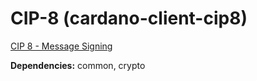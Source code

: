 # CIP-8 (cardano-client-cip8)

[CIP 8 - Message Signing](https://cips.cardano.org/cips/cip8/)

**Dependencies:** common, crypto

